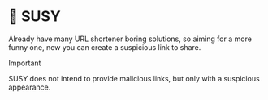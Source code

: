 # 🍪 SUSY

Already have many URL shortener boring solutions, so aiming for a more funny one, now you can create a suspicious link to share.

> [!IMPORTANT]
> SUSY does not intend to provide malicious links, but only with a suspicious appearance.